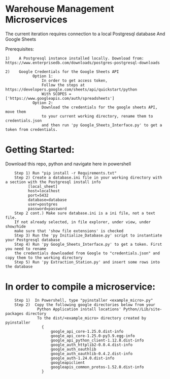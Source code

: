
# Warehouse Management Microservices

The current iteration requires connection to a local Postgresql database
And Google Sheets

Prerequisites:



    1)    A Postgresql instance installed locally. Download from: https://www.enterprisedb.com/downloads/postgres-postgresql-downloads

    2)    Google Credentials for the Google Sheets API
                Option 1:
                    In order to get access token,
                    Follow the steps at https://developers.google.com/sheets/api/quickstart/python
                    With SCOPES = ['https://www.googleapis.com/auth/spreadsheets']
                Option 2:
                    Download the credentials for the google sheets API, move them
                    to your current working directory, rename them to credentials.json
                    and then run 'py Google_Sheets_Interface.py' to get a token from credentials.

<h1> Getting Started: </h1>
Download this repo, python and navigate here in powershell

        Step 1) Run "pip install -r Requirements.txt"
        Step 2) Create a database.ini file in your working directory with a section with the Postgresql install info
              [local_sheet]
              host=localhost
              port=5432
              database=database
              user=postgres
              password=password
        Step 2 cont.) Make sure database.ini is a ini file, not a text file.
        If not already selected, in file explorer, under view, under show/hide
        make sure that 'show file extensions' is checked
        Step 3) Run the 'py Initialize_Database.py' script to instantiate your Postgresql database
        Step 4) Run 'py Google_Sheets_Interface.py' to get a token. First you need to rename
        the credentials downloaded from Google to "credentials.json" and copy them to the working directory
        Step 5) Run 'py Extraction_Station.py' and insert some rows into the database

<h1>In order to compile a microservice:</h1>

        Step 1)  In Powershell, type "pyinstaller <example_micro>.py"
        Step 2)  Copy the following google directories below from your
                  Python Application install locations' Python//Lib/site-packages directory
                  To the dist/<example_micro> directory created by pyinstaller
                    {
                        google_api_core-1.25.0.dist-info
                        google_api_core-1.25.0-py3.9.egg-info
                        google_api_python_client-1.12.8.dist-info
                        google_auth_httplib2-0.0.4.dist-info
                        google_auth_oauthlib
                        google_auth_oauthlib-0.4.2.dist-info
                        google_auth-1.24.0.dist-info
                        googleapiclient
                        googleapis_common_protos-1.52.0.dist-info
                    }
